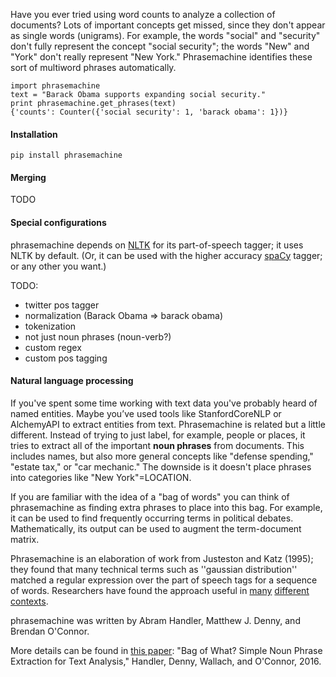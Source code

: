 Have you ever tried using word counts to analyze a collection of documents?
Lots of important concepts get missed, since they don't appear as single words
(unigrams).  For example, the words "social" and "security" don't fully
represent the concept "social security"; the words "New" and "York" don't
really represent "New York." Phrasemachine identifies these sort of multiword
phrases automatically.

    import phrasemachine
    text = "Barack Obama supports expanding social security."
    print phrasemachine.get_phrases(text)
    {'counts': Counter({'social security': 1, 'barack obama': 1})}

#### Installation

    pip install phrasemachine

#### Merging

TODO

#### Special configurations  

phrasemachine depends on [NLTK](http://www.nltk.org/) for its part-of-speech
tagger; it uses NLTK by default.  (Or, it can be used with the higher accuracy
[spaCy](https://spacy.io/) tagger; or any other you want.)

TODO:
- twitter pos tagger
- normalization (Barack Obama => barack obama)
- tokenization
- not just noun phrases (noun-verb?)
- custom regex
- custom pos tagging

#### Natural language processing

If you've spent some time working with text data you've probably heard of named
entities. Maybe you’ve used tools like StanfordCoreNLP or AlchemyAPI to extract
entities from text. Phrasemachine is related but a little different.  Instead
of trying to just label, for example, people or places, it tries to extract all
of the important **noun phrases** from documents.  This includes names, but also
more general concepts like "defense spending," "estate tax," or "car mechanic."
The downside is it doesn't place phrases into categories like "New
York"=LOCATION.

If you are familiar with the idea of a "bag of words" you can think of
phrasemachine as finding extra phrases to place into this bag.  For example, it
can be used to find frequently occurring terms in political debates.
Mathematically, its output can be used to augment the term-document matrix.

Phrasemachine is an elaboration of work from Justeston and Katz (1995);
they found that many technical terms such as ''gaussian distribution'' matched
a regular expression over the part of speech tags for a sequence of words.
Researchers have found the approach useful in
[many](http://vis.stanford.edu/papers/keyphrases)
[different](http://personalpages.manchester.ac.uk/staff/sophia.ananiadou/ijodl2000.pdf)
[contexts](http://www.aclweb.org/anthology/Q14-1029).

phrasemachine was written by Abram Handler, Matthew J. Denny, and Brendan O'Connor.

More details can be found in [this paper](http://brenocon.com/handler2016phrases.pdf): "Bag of What? Simple Noun Phrase Extraction for Text Analysis," Handler, Denny, Wallach, and O'Connor, 2016.

